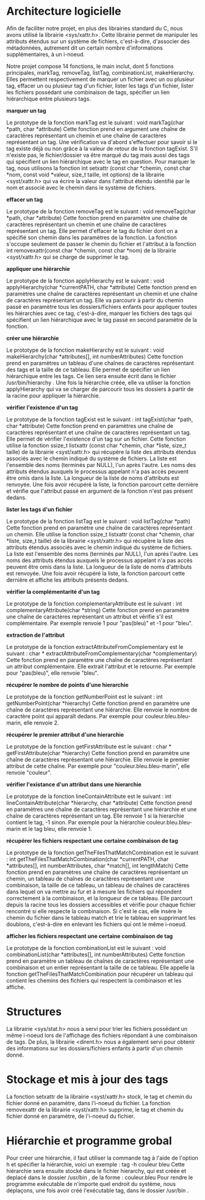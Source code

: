 # Architecture logicielle

Afin de faciliter notre projet, en plus des librairies standard du C, nous avons utilisé la librairie <sys/xattr.h>. Cette librairie permet de manipuler les attributs étendus sur un système de fichiers, c'est-à-dire, d'associer des métadonnées, autrement dit un certain nombre d'informations supplémentaires, à un i-noeud.

Notre projet compose 14 fonctions, le main inclut, dont 5 fonctions principales, markTag, removeTag, listTag, combinationList, makeHierarchy. Elles permettent respectivement de marquer un fichier avec un ou plusieur tag, effacer un ou plusieur tag d'un fichier, lister les tags d'un fichier, lister les fichiers possédant une combinaison de tags, spécifier un lien hiérarchique entre plusieurs tags.

**marquer un tag**

Le prototype de la fonction markTag est le suivant : void markTag(char *path, char *attribute)
Cette fonction prend en argument une chaîne de caractères représentant un chemin et une chaîne de caractères représentant un tag. Une vérification va d'abord s'effectuer pour savoir si le tag existe déjà ou non grâce à la valeur de retour de la fonction tagExist. S'il n'existe pas, le fichier/dossier va être marqué du tag mais aussi des tags qui spécifient un lien hiérarchique avec le tag en question. Pour marquer le tag, nous utilisons la fonction int setxattr (const char *chemin, const char *nom, const void *valeur, size_t taille, int options) de la librairie <syst/xattr.h> qui va écrire la valeur dans l'attribut étendu identifié par le nom et associé avec le chemin dans le système de fichiers.

**effacer un tag**

Le prototype de la fonction removeTag est le suivant : void removeTag(char *path, char *attribute)
Cette fonction prend en paramètre une chaîne de caractères représentant un chemin et une chaîne de caractères représentant un tag. Elle permet d'effacer le tag du fichier dont on a spécifié son chemin dans les paramètres de la fonction. La fonction s'occupe seulement de passer le chemin du fichier et l'attribut à la fonction int removexattr(const char *chemin, const char *nom) de la librairie <syst/xattr.h> qui se charge de supprimer le tag.

**appliquer une hiérarchie**

Le prototype de la fonction applyHierarchy est le suivant : void applyHierarchy(char *currentPATH, char *attribute)
Cette fonction prend en paramètres une chaîne de caractères représentant un chemin et une chaîne de caractères représentant un tag. Elle va parcourir à partir du chemin passé en paramètre tous les dossiers/fichiers enfants pour appliquer toutes les hiérarchies avec ce tag, c'est-à-dire, marquer les fichiers des tags qui spécifient un lien hiérarchique avec le tag passé en second paramètre de la fonction.

**créer une hiérarchie**

Le prototype de la fonction makeHierarchy est le suivant : void makeHierarchy(char *attributes[], int numberAttributes)
Cette fonction prend en paramètres un tableau d'une chaînes de caractères représentant des tags et la taille de ce tableau. Elle permet de spécifier un lien hiérarchique entre les tags. Ce lien sera ensuite écrit dans le fichier /usr/bin/hierarchy . Une fois la hiérarchie créée, elle va utiliser la fonction applyHierarchy qui va se charger de parcourir tous les dossiers à partir de la racine pour appliquer la hiérarchie.

**vérifier l'existence d'un tag**

Le prototype de la fonction tagExist est le suivant : int tagExist(char *path, char *attribute)
Cette fonction prend en paramètres une chaîne de caractères représentant et une chaîne de caractères représentant un tag. Elle permet de vérifier l'existence d'un tag sur un fichier. Cette fonction utilise la fonction ssize_t listxattr (const char *chemin, char *liste, size_t taille) de la librairie <syst/xattr.h> qui récupère la liste des attributs étendus associés avec le chemin indiqué du système de fichiers. La liste est l'ensemble des noms (terminés par NULL), l'un après l'autre. Les noms des attributs étendus auxquels le processus appelant n'a pas accès peuvent être omis dans la liste. La longueur de la liste de noms d'attributs est renvoyée. Une fois avoir récupéré la liste, la fonction parcourt cette dernière et vérifie que l'attribut passé en argument de la fonction n'est pas présent dedans.

**lister les tags d'un fichier**

Le prototype de la fonction listTag est le suivant : void listTag(char *path)
Cette fonction prend en paramètre une chaîne de caractères représentant un chemin. Elle utilise la fonction ssize_t listxattr (const char *chemin, char *liste, size_t taille) de la librairie <syst/xattr.h> qui récupère la liste des attributs étendus associés avec le chemin indiqué du système de fichiers. La liste est l'ensemble des noms (terminés par NULL), l'un après l'autre. Les noms des attributs étendus auxquels le processus appelant n'a pas accès peuvent être omis dans la liste. La longueur de la liste de noms d'attributs est renvoyée. Une fois avoir récupéré la liste, la fonction parcourt cette dernière et affiche les attributs présents dedans.

**vérifier la complémentarité d'un tag**

Le prototype de la fonction complementaryAttribute est le suivant : int complementaryAttribute(char *string)
Cette fonction prend en paramètre une chaîne de caractères représentant un attribut et vérifie s'il est complémentaire. Par exemple renvoie 1 pour "pas(bleu)" et -1 pour "bleu".

**extraction de l'attribut**

Le prototype de la fonction extractAttributeFromComplementary est le suivant : char * extractAttributeFromComplementary(char *complementary)
Cette fonction prend en paramètre une chaîne de caractères représentant un attribut complémentaire. Elle extrait l'attribut et le retourne. Par exemple pour "pas(bleu)", elle renvoie "bleu".

**récupérer le nombre de points d'une hierarchie**

Le prototype de la fonction getNumberPoint est le suivant : int getNumberPoint(char *hierarchy)
Cette fonction prend en paramètre une chaîne de caractères représentant une hiérarchie. Elle renvoie le nombre de caractère point qui apparaît dedans. Par exemple pour couleur.bleu.bleu-marin, elle renvoie 2.

**récupérer le premier attribut d'une hierarchie**

Le prototype de la fonction getFirstAttribute est le suivant : char * getFirstAttribute(char *hierarchy)
Cette fonction prend en paramètre une chaîne de caractères représentant une hiérarchie. Elle renvoie le premier attribut de cette chaîne. Par exemple pour "couleur.bleu.bleu-marin", elle renvoie "couleur".

**vérifier l'existance d'un attribut dans une hierarchie**

Le prototype de la fonction lineContainAttribute est le suivant : int lineContainAttribute(char *hierarchy, char *attribute)
Cette fonction prend en paramètres une chaîne de caractères représentant une hiérarchie et une chaîne de caractères représentant un tag. Elle renvoie 1 si la hierarchie contient le tag, -1 sinon. Par exemple pour la hiérarchie couleur.bleu.bleu-marin et le tag bleu, elle renvoie 1.

**récupérer les fichiers respectant une certaine combinaison de tag**

Le prototype de la fonction getTheFilesThatMatchCombination est le suivant : int getTheFilesThatMatchCombination(char *currentPATH, char *attributes[], int numberAttributes, char *match[], int lengthMatch)
Cette fonction prend en paramètres une chaîne de caractères représentant un chemin, un tableau de chaînes de caractères représentant une combinaison, la taille de ce tableau, un tableau de chaînes de caractères dans lequel on va mettre au fur et à mesure les fichiers qui répondent correctement à la combinaison, et la longueur de ce tableau. Elle parcourt depuis la racine tous les dossiers accessibles et vérifie pour chaque fichier rencontré si elle respecte la combinaison. Si c'est le cas, elle insère le chemin du fichier dans le tableau match et trie le tableau en supprimant les doublons, c'est-à-dire en enlevant les fichiers qui ont le même i-noeud.

**afficher les fichiers respectant une certaine combinaison de tag**

Le prototype de la fonction combinationList est le suivant : void combinationList(char *attributes[], int numberAttributes)
Cette fonction prend en paramètre un tableau de chaînes de caractères représentant une combinaison et un entier représentant la taille de ce tableau. Elle appelle la fonction getTheFilesThatMatchCombination pour récupérer un tableau qui contient les chemins des fichiers qui respectent la combinaison et les affiche.

# Structures

La librairie <sys/stat.h> nous a servi pour trier les fichiers possédant un même i-noeud lors de l'affichage des fichiers répondant à une combinaison de tags.
De plus, la librairie <dirent.h> nous a également servi pour obtenir des informations sur les dossiers/fichiers enfants à partir d'un chemin donné.

# Stockage et mis à jour des tags

La fonction setxattr de la librairie <syst/xattr.h> stock, le tag et chemin du fichier donné en paramètre, dans l'i-noeud du fichier.
La fonction removexattr de la librairie <syst/xattr.h> supprime, le tag et chemin du fichier donné en paramètre, de l'i-noeud du fichier.

# Hiérarchie et programme grobal

Pour créer une hiérarchie, il faut utiliser la commande tag à l'aide de l'option h et spécifier la hiérarchie, voici un exemple : tag -h couleur bleu
Cette hiérarchie sera ensuite stocké dans le fichier hierarchy, qui est créée et deplacé dans le dossier /usr/bin ,  de la forme : couleur.bleu
Pour rendre le programme exécutable de n'importe quel endroit du système, nous déplaçons, une fois avoir créé l'exécutable tag, dans le dossier /usr/bin .